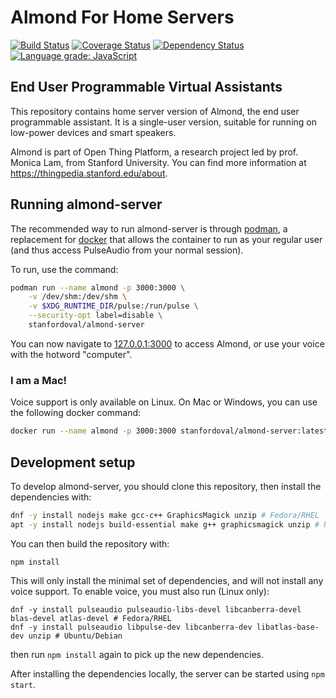 # Almond For Home Servers

[![Build Status](https://travis-ci.com/stanford-oval/almond-server.svg?branch=master)](https://travis-ci.com/stanford-oval/almond-server) [![Coverage Status](https://coveralls.io/repos/github/stanford-oval/almond-server/badge.svg?branch=master)](https://coveralls.io/github/stanford-oval/almond-server?branch=master) [![Dependency Status](https://david-dm.org/stanford-oval/almond-server/status.svg)](https://david-dm.org/stanford-oval/almond-server) [![Language grade: JavaScript](https://img.shields.io/lgtm/grade/javascript/g/stanford-oval/almond-server.svg?logo=lgtm&logoWidth=18)](https://lgtm.com/projects/g/stanford-oval/almond-server/context:javascript)

## End User Programmable Virtual Assistants

This repository contains home server version of Almond, the end user programmable
assistant. It is a single-user version, suitable for running on low-power
devices and smart speakers.

Almond is part of Open Thing Platform, a research project led by
prof. Monica Lam, from Stanford University.  You can find more
information at <https://thingpedia.stanford.edu/about>.

## Running almond-server

The recommended way to run almond-server is through [podman](https://podman.io/), a replacement for [docker](https://docs.docker.com/install/) that allows
the container to run as your regular user (and thus access PulseAudio from your normal session).

To run, use the command:
```bash
podman run --name almond -p 3000:3000 \
    -v /dev/shm:/dev/shm \
    -v $XDG_RUNTIME_DIR/pulse:/run/pulse \
    --security-opt label=disable \
    stanfordoval/almond-server
```

You can now navigate to [127.0.0.1:3000](http://127.0.0.1:3000) to access Almond, or use your voice with the hotword "computer".

### I am a Mac!

Voice support is only available on Linux. On Mac or Windows, you can use the following docker command:

```bash
docker run --name almond -p 3000:3000 stanfordoval/almond-server:latest-portable
```

## Development setup

To develop almond-server, you should clone this repository, then install the dependencies with:

```bash
dnf -y install nodejs make gcc-c++ GraphicsMagick unzip # Fedora/RHEL
apt -y install nodejs build-essential make g++ graphicsmagick unzip # Ubuntu/Debian
```

You can then build the repository with:
```
npm install
```

This will only install the minimal set of dependencies, and will not install any voice support. To enable voice, you must also run (Linux only):
```
dnf -y install pulseaudio pulseaudio-libs-devel libcanberra-devel blas-devel atlas-devel # Fedora/RHEL
dnf -y install pulseaudio libpulse-dev libcanberra-dev libatlas-base-dev unzip # Ubuntu/Debian
```
then run `npm install` again to pick up the new dependencies.

After installing the dependencies locally, the server can be started using `npm start`. 

